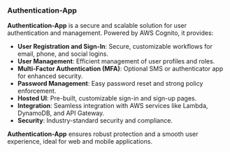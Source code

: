 ### Authentication-App

**Authentication-App** is a secure and scalable solution for user authentication and management. Powered by AWS Cognito, it provides:

- **User Registration and Sign-In**: Secure, customizable workflows for email, phone, and social logins.
- **User Management**: Efficient management of user profiles and roles.
- **Multi-Factor Authentication (MFA)**: Optional SMS or authenticator app for enhanced security.
- **Password Management**: Easy password reset and strong policy enforcement.
- **Hosted UI**: Pre-built, customizable sign-in and sign-up pages.
- **Integration**: Seamless integration with AWS services like Lambda, DynamoDB, and API Gateway.
- **Security**: Industry-standard security and compliance.

**Authentication-App** ensures robust protection and a smooth user experience, ideal for web and mobile applications.